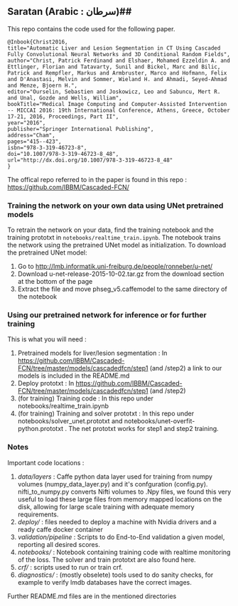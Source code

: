 ## Saratan (Arabic : سرطان)##

This repo contains the code used for the following paper.
```
@Inbook{Christ2016,
title="Automatic Liver and Lesion Segmentation in CT Using Cascaded Fully Convolutional Neural Networks and 3D Conditional Random Fields",
author="Christ, Patrick Ferdinand and Elshaer, Mohamed Ezzeldin A. and Ettlinger, Florian and Tatavarty, Sunil and Bickel, Marc and Bilic, Patrick and Rempfler, Markus and Armbruster, Marco and Hofmann, Felix and D'Anastasi, Melvin and Sommer, Wieland H. and Ahmadi, Seyed-Ahmad and Menze, Bjoern H.",
editor="Ourselin, Sebastien and Joskowicz, Leo and Sabuncu, Mert R. and Unal, Gozde and Wells, William",
bookTitle="Medical Image Computing and Computer-Assisted Intervention -- MICCAI 2016: 19th International Conference, Athens, Greece, October 17-21, 2016, Proceedings, Part II",
year="2016",
publisher="Springer International Publishing",
address="Cham",
pages="415--423",
isbn="978-3-319-46723-8",
doi="10.1007/978-3-319-46723-8_48",
url="http://dx.doi.org/10.1007/978-3-319-46723-8_48"
}
```
The offical repo referred to in the paper is found in this repo : https://github.com/IBBM/Cascaded-FCN/

### Training the network on your own data using UNet pretrained models ###
To retrain the network on your data, find the training notebook and the training prototxt in `notebooks/realtime_train.ipynb`. The notebook trains the network using the pretrained UNet model as initialization. To download the pretrained UNet model:

 1. Go to http://lmb.informatik.uni-freiburg.de/people/ronneber/u-net/
 2. Download u-net-release-2015-10-02.tar.gz from the download section at the bottom of the page
 3. Extract the file and move phseg_v5.caffemodel to the same directory of the notebook 

### Using our pretrained network for inference or for further training ###
This is what you will need :
 1. Pretrained models for liver/lesion segmentation : In https://github.com/IBBM/Cascaded-FCN/tree/master/models/cascadedfcn/step1 (and /step2) a link to our models is included in the README.md
 2. Deploy prototxt : In https://github.com/IBBM/Cascaded-FCN/tree/master/models/cascadedfcn/step1 (and /step2)
 3. (for training) Training code : In this repo under notebooks/realtime_train.ipynb
 4. (for training) Training and solver prototxt : In this repo under notebooks/solver_unet.prototxt and notebooks/unet-overfit-python.prototxt . The net prototxt works for step1 and step2 training.
 
### Notes ###
Important code locations :

 1. *data/layers* :  Caffe python data layer used for training from numpy volumes (numpy_data_layer.py) and it's confguration (config.py). nifti_to_numpy.py converts Nifti volumes to .Npy files, we found this very useful to load these large files from memory mapped locations on the disk, allowing for large scale training with adequate memory requirements.
 1. *deploy/* : files needed to deploy a machine with Nvidia drivers and a ready caffe docker container
 1. *validation/pipeline* : Scripts to do End-to-End validation a given model, reporting all desired scores.
 1. *notebooks/* : Notebook containing training code with realtime monitoring of the loss. The solver and train prototxt are also found here.
 1. *crf/* : scripts used to run or train crf. 
 1. *diagnostics/* : (mostly obselete) tools used to do sanity checks, for example to verify lmdb databases have the correct images.

Further README.md files are in the mentioned directories
